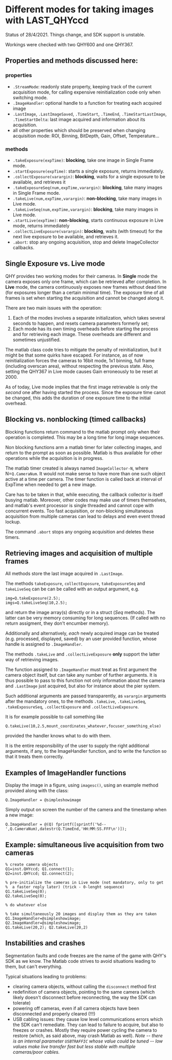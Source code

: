 # Different modes for taking images with LAST_QHYccd

Status of 28/4/2021. Things change, and SDK support is unstable.

Workings were checked with two QHY600 and one QHY367.

## Properties and methods discussed here:

### properties

+ `.StreamMode`: readonly state property, keeping track of the current acquisition mode,
   for calling expensive reinitialization code only when switching mode.
+ `.ImageHandler`: optional handle to a function for treating each acquired image
+ `.LastImage`, `.LastImageSaved`, `.TimeStart`, `.TimeEnd`, `.TimeStartLastImage`,
  `.TimeStartDelta`: last image acquired and information about its acquisition.
+ all other properties which should be preserved when changing acquisition mode:
  ROI, Binning, BitDepth, Gain, Offset, Temperature...

### methods

+ `.takeExposure(expTime)`:  **blocking**, take one image in Single Frame mode.
+ `.startExposure(expTime)`: starts a single exposure, returns immediately.
+ `.collectExposure(varargin)`: **blocking**, waits for a single exposure to be available, and retrieves it
+ `.takeExposureSeq(num,expTime,varargin)`: **blocking**, take many images in Single Frame mode.
+ `.takeLive(num,expTime,varargin)`: **non-blocking**, take many images in Live mode.
+ `.takeLiveSeq(num,expTime,varargin)`: **blocking**, take many images in Live mode.
+ `.startLive(expTime)`: **non-blocking**, starts continuous exposure in Live mode, returns immediately
+ `.collectLiveExposure(varargin)`: **blocking**, waits (with timeout) for the next live exposure
     to be available, and retrieves it.
+ `.abort`: stop any ongoing acquisition, stop and delete ImageCollector callbacks.

## Single Exposure vs. Live mode

QHY provides two working modes for their cameras. In **Single** mode the camera exposes only one frame, which can be retrieved after completion. In **Live** mode, the camera continuously exposes new frames without dead time (for exposures longer than a certain minimal time). The exposure time of all frames is set when starting the acquisition and cannot be changed along it.

There are two main issues with the operation:

1. Each of the modes involves a separate initialization, which takes several seconds to happen,
   and resets camera parameters formerly set;
2. Each mode has its own timing overheads before starting the process and for retrieving each image.
   These overheads are different and sometimes unjustified.

The matlab class code tries to mitigate the penalty of reinitialization, but it might be that some
quirks have escaped. For instance, as of now reinitialization forces the cameras to 16bit mode, 1x1
binning, full frame (including overscan area), without respecting the previous state.
Also, setting the QHY367 in Live mode causes Gain erroneously to be reset at 2000.

As of today, Live mode implies that the first image retrievable is only the _second_ one
after having started the process.
Since the exposure time canot be changed, this adds the duration of one exposure time to the initial overhead.

## Blocking vs. nonblocking (timed callbacks)

Blocking functions return command to the matlab prompt only when their operation is completed.
This may be a long time for long image sequences.

Non blocking functions arm a matlab timer for later collecting images, and return to the prompt as soon as
possible. Matlab is thus available for other operations while the acquisition is in progress.

The matlab timer created is always named `ImageCollector-N`, where N=`Q.CameraNum`. It
would not make sense to have more than one such object active at a time per camera. The timer function
is called back at interval of ExpTime when needed to get a new image.

Care has to be taken in that, while executing, the callback collector is itself busying matlab.
Moreover, other codes may make use of timers themselves, and matlab's event processor is single
threaded and cannot cope with concurrent events. Too fast
acquisition, or non-blocking simultaneous acquisition from multiple cameras can lead to delays and even
event thread lockup.

The command `.abort` stops any ongoing acquisition and deletes these timers.

## Retrieving images and acquisition of multiple frames

All methods store the last image acquired in `.LastImage`.

The methods `takeExposure`, `collectExposure`, `takeExposureSeq`  and `takeLiveSeq` can be can be called with
an output argument, e.g.
```
img=Q.takeExposure(2.5);
imgs=Q.takeLiveSeq(10,2.5);
```
and return the image array(s) directly or in a struct (_Seq_ methods). The latter can be very memory
consuming for long sequences. (If called with no return assigment, they don't encumber memory).

Additionally and alternatively, _each_ newly acquired image can be treated (e.g. processed, displayed, saved)
by an user provided function, whose handle is assigned to `.ImageHandler`.

The methods `.takeLive` and `.collectLiveExposure` **only** support the latter way of retrieving images.

The function assigned to `.ImageHandler` must treat as first argument the camera object itself, but can take any number of further arguments. It is thus possible to pass to this function not only information about the camera
and `.LastImage` just acquired, but also for instance about the pier system.

Such additional arguments are passed transparently, as `varargin` arguments after the mandatory ones, to the
methods `.takeLive`, `.takeLiveSeq`, `.takeExposureSeq`, `.collectExposure` and `.collectLiveExposure`.

It is for example possible to call something like
```
Q.takeLive(10,2.5,mount_coordinates_whatever,focuser_something_else)
```
provided the handler knows what to do with them.

It is the entire responsibility of the user to supply the right additional arguments, if any, to the ImageHandler
function, and to write the function so that it treats them correctly.

## Examples of ImageHandler functions

Display the image in a figure, using `imagesc()`, using an example method provided along with the class:

```
Q.ImageHandler = @simpleshowimage
```

Simply output on screen the number of the camera and the timestamp when a new image:

```
Q.ImageHandler = @(Q) fprintf([sprintf('%d--',Q.CameraNum),datestr(Q.TimeEnd,'HH:MM:SS.FFF\n')]);
```

## Example: simultaneous live acquisition from two cameras

```
% create camera objects
Q1=inst.QHYccd; Q1.connect(1);
Q2=inst.QHYccd; Q2.connect(2);

% pre-initialize the cameras in Live mode (not mandatory, only to get
%  a faster reply later) (trick - 0-lenght sequence)
Q1.takeLiveSeq(0);
Q2.takeLiveSeq(0);

% do whatever else

% take simultaneously 20 images and display them as they are taken
Q1.ImageHandler=@simpleshowimage;
Q2.ImageHandler=@simpleshowimage;
Q1.takeLive(20,2); Q2.takeLive(20,2)
```

## Instabilities and crashes

Segmentation faults and code freezes are the name of the game with QHY's SDK as we know. The Matlab code strives
to avoid situations leading to them, but can't everything.

Typical situations leading to problems:

+ clearing camera objects, without calling the `disconnect` method first
+ redefinition of camera objects, pointing to the same camera
  (which likely doesn't disconnect before reconnecting, the way the SDK can tolerate)
+ powering off cameras, even if all camera objects have been disconnected and properly cleared (!!!)
+ USB cabling issues: they cause low level communications errors which the SDK can't remediate. They
  can lead to failure to acquire, but also to freezes or crashes. Mostly they require power cycling
  the camera to restore (which, as said above, may crash Matlab as well).
  _Note -- there is an internal parameter `USBTRAFFIC` whose value could be tuned --
   low values make live transfer fast but less stable with multiple cameras/poor cables._